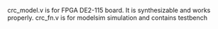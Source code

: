 crc_model.v is for FPGA DE2-115 board. It is synthesizable and works properly.
crc_fn.v is for modelsim simulation and contains testbench
